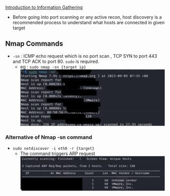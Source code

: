 [Introduction to  Information Gathering](../Introduction%20to%20%20Information%20Gathering.md)

- Before going into port scanning or any active recon, host discovery is a recommended process to understand what hosts are connected in given target

## Nmap Commands
- `-sn` : ICMP echo request which is no port scan , TCP SYN to port 443 and TCP ACK to port 80. `sudo` is required. 
	- eg : `sudo nmap -sn {target ip}`
![](images/nmap_sn.png)
### Alternative of Nmap -sn command
- `sudo netdiscover -i eth0 -r {target}`
	- The command triggers ARP request
![](images/netdiscover.png)
